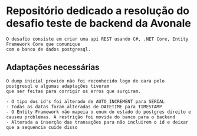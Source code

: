 # Repositório dedicado a resolução do desafio teste de backend da Avonale
    O desafio consiste em criar uma api REST usando C#, .NET Core, Entity Framework Core que comunique
    com o banco de dados postgresql.

## Adaptações necessárias
    O dump inicial provido não foi reconhecido logo de cara pelo postgresql e algumas adaptações tiveram
    que ser feitas para corrigir os erros que surgiram.

    - O tipo dos id's foi alterado de AUTO_INCREMENT para SERIAL
    - Todas as datas foram alteradas de DATETIME para TIMESTAMP
    - O Entity Framework não mapeia o enum do estado do postgres direito e causou problemas. A restrição foi movida do banco para o backend
    - Alterada a inserção das transações para não incluirem o id e deixar que a sequencia cuide disso